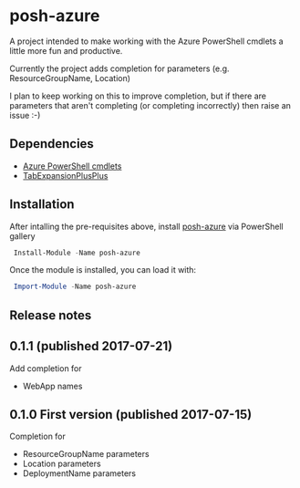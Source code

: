 # posh-azure

A project intended to make working with the Azure PowerShell cmdlets a little more fun and productive.

Currently the project adds completion for parameters (e.g. ResourceGroupName, Location)

I plan to keep working on this to improve completion, but if there are parameters that aren't completing (or completing incorrectly) then raise an issue :-)

## Dependencies

* [Azure PowerShell cmdlets](https://docs.microsoft.com/en-us/powershell/azure/install-azurerm-ps?view=azurermps-4.2.0)
* [TabExpansionPlusPlus](https://www.powershellgallery.com/packages/TabExpansionPlusPlus/)

## Installation

After intalling the pre-requisites above, install [posh-azure](https://www.powershellgallery.com/packages/posh-azure) via PowerShell gallery

```powershell
 Install-Module -Name posh-azure
```

Once the module is installed, you can load it with:

```powershell
 Import-Module -Name posh-azure
```


## Release notes

## 0.1.1 (published 2017-07-21)
Add completion for
* WebApp names

## 0.1.0 First version (published 2017-07-15)
Completion for 
* ResourceGroupName parameters
* Location parameters
* DeploymentName parameters